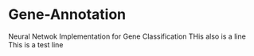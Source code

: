 # Gene-Annotation
Neural Netwok Implementation for Gene Classification
THis also is a line
This is a test line
